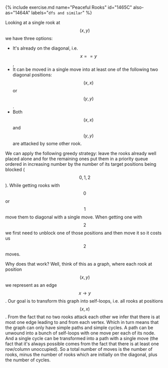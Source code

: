 {% include exercise.md name="Peaceful Rooks" id="1465C" also-as="1464A" labels="`dfs and similar`"  %}

Looking at a single rook at $$(x, y)$$ we have three options:

* It's already on the diagonal, i.e. $$x == y$$,
* It can be moved in a single move into at least one of the following two diagonal positions: $$(x, x)$$ or $$(y, y)$$.
* Both $$(x, x)$$ and $$(y, y)$$ are attacked by some other rook.

We can apply the following greedy strategy: leave the rooks already well placed alone and for the remaining ones put them in a priority queue ordered in increasing number by the number of its target positions being blocked ($$0, 1, 2$$).  While getting rooks with $$0$$ or $$1$$ move them to diagonal with a single move.  When getting one with $$2$$ we first need to unblock one of those positions and then move it so it costs us $$2$$ moves.

Why does that work?  Well, think of this as a graph, where each rook at position $$(x, y)$$ we represent as an edge $$x \to y$$.  Our goal is to transform this graph into self-loops, i.e. all rooks at positions $$(x, x)$$.  From the fact that no two rooks attack each other we infer that there is at most one edge leading to and from each vertex.  Which in turn means that the graph can only have simple paths and simple cycles.  A path can be unwound into a bunch of self-loops with one move per each of its node.  And a single cycle can be transformed into a path with a single move (the fact that it's always possible comes from the fact that there is at least one row/column unoccupied).  So a total number of moves is the number of rooks, minus the number of rooks which are initially on the diagonal, plus the number of cycles.
